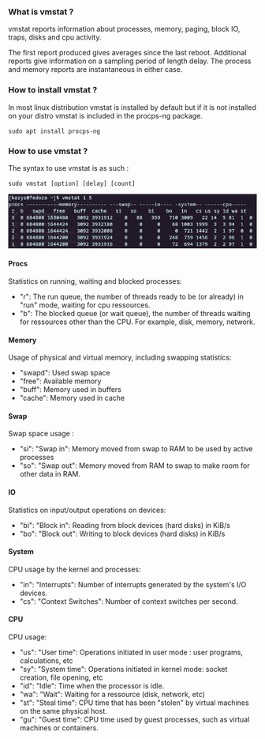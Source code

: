 
### What is vmstat ?

vmstat reports information about processes, memory, paging, block IO, traps, disks and cpu activity.

The  first  report produced gives averages since the last reboot.  Additional reports give information on a sampling period of length delay.  The process and memory reports are instantaneous in either case.

### How to install vmstat ?

In most linux distribution vmstat is installed by default but if it is not installed on your distro vmstat is included in the procps-ng package.

```
sudo apt install procps-ng
```

### How to use vmstat ?

The syntax to use vmstat is as such : 

```
sudo vmstat [option] [delay] [count]
```

![Vmstat with count](/Assets/vmstat.png)

#### Procs

Statistics on running, waiting and blocked processes:

- "r": The run queue, the number of threads ready to be (or already) in "run" mode, waiting for cpu ressources.
- "b": The blocked queue (or wait queue), the number of threads waiting for ressources other than the CPU. For example, disk, memory, network.

#### Memory

Usage of physical and virtual memory, including swapping statistics:

- "swapd": Used swap space
- "free": Available memory
- "buff": Memory used in buffers
- "cache": Memory used in cache

#### Swap

Swap space usage :

- "si": "Swap in": Memory moved from swap to RAM to be used by active processes
- "so": "Swap out": Memory moved from RAM to swap to make room for other data in RAM.

#### IO

Statistics on input/output operations on devices:

- "bi": "Block in": Reading from block devices (hard disks) in KiB/s
- "bo": "Block out": Writing to block devices (hard disks) in KiB/s

#### System

CPU usage by the kernel and processes: 

- "in": "Interrupts": Number of interrupts generated by the system's I/O devices.
- "cs": "Context Switches": Number of context switches per second.

#### CPU

CPU usage:

- "us": "User time": Operations initiated in user mode : user programs, calculations, etc
- "sy": "System time": Operations initiated in kernel mode: socket creation, file opening, etc
- "id": "Idle": Time when the processor is idle.
- "wa": "Wait": Waiting for a ressource (disk, network, etc)
- "st": "Steal time": CPU time that has been "stolen" by virtual machines on the same physical host.
- "gu": "Guest time": CPU time used by guest processes, such as virtual machines or containers.